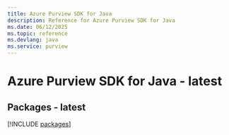 ```yaml
---
title: Azure Purview SDK for Java
description: Reference for Azure Purview SDK for Java
ms.date: 06/12/2025
ms.topic: reference
ms.devlang: java
ms.service: purview
---
```

# Azure Purview SDK for Java - latest
## Packages - latest
[!INCLUDE [packages](purview-index.md)]